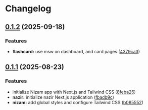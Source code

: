 # Changelog

## [0.1.2](https://github.com/amel-tech/madrasah-frontend/compare/nizam-web-v0.1.1...nizam-web-v0.1.2) (2025-09-18)


### Features

* **flashcard:** use msw on dashboard, and card pages ([4379ca3](https://github.com/amel-tech/madrasah-frontend/commit/4379ca39e730c27e806bbca0f80f376ce8a8474e))

## [0.1.1](https://github.com/amel-tech/madrasah-frontend/compare/nizam-web-v0.1.0...nizam-web-v0.1.1) (2025-08-23)


### Features

* initialize Nizam app with Next.js and Tailwind CSS ([8feba26](https://github.com/amel-tech/madrasah-frontend/commit/8feba267238c45dd4285ed62ef32ba522fe1f251))
* **nazir:** initialize nazir Next.js application ([fbadb9c](https://github.com/amel-tech/madrasah-frontend/commit/fbadb9c5ff40498fbd7cb91c0c3d35161105e545))
* **nizam:** add global styles and configure Tailwind CSS ([b085552](https://github.com/amel-tech/madrasah-frontend/commit/b085552af027115e0861ccb92059bb9a26358dec))
